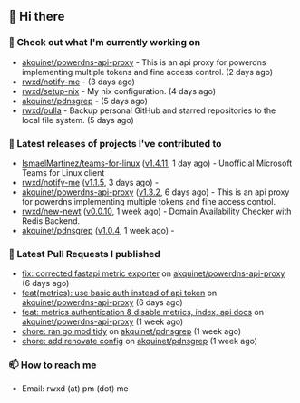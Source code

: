 ## 👋 Hi there

### 👷 Check out what I'm currently working on


- [akquinet/powerdns-api-proxy](https://github.com/akquinet/powerdns-api-proxy) - This is an api proxy for powerdns implementing multiple tokens and fine access control. (2 days ago)
- [rwxd/notify-me](https://github.com/rwxd/notify-me) -  (3 days ago)
- [rwxd/setup-nix](https://github.com/rwxd/setup-nix) - My nix configuration. (4 days ago)
- [akquinet/pdnsgrep](https://github.com/akquinet/pdnsgrep) -  (5 days ago)
- [rwxd/pulla](https://github.com/rwxd/pulla) - Backup personal GitHub and starred repositories to the local file system. (5 days ago)

### 🔭 Latest releases of projects I've contributed to


- [IsmaelMartinez/teams-for-linux](https://github.com/IsmaelMartinez/teams-for-linux) ([v1.4.11](https://github.com/IsmaelMartinez/teams-for-linux/releases/tag/v1.4.11), 1 day ago) - Unofficial Microsoft Teams for Linux client
- [rwxd/notify-me](https://github.com/rwxd/notify-me) ([v1.1.5](https://github.com/rwxd/notify-me/releases/tag/v1.1.5), 3 days ago) - 
- [akquinet/powerdns-api-proxy](https://github.com/akquinet/powerdns-api-proxy) ([v1.3.2](https://github.com/akquinet/powerdns-api-proxy/releases/tag/v1.3.2), 6 days ago) - This is an api proxy for powerdns implementing multiple tokens and fine access control.
- [rwxd/new-newt](https://github.com/rwxd/new-newt) ([v0.0.10](https://github.com/rwxd/new-newt/releases/tag/v0.0.10), 1 week ago) - Domain Availability Checker with Redis Backend.
- [akquinet/pdnsgrep](https://github.com/akquinet/pdnsgrep) ([v1.0.4](https://github.com/akquinet/pdnsgrep/releases/tag/v1.0.4), 1 week ago) - 

### 🔨 Latest Pull Requests I published


- [fix: corrected fastapi metric exporter](https://github.com/akquinet/powerdns-api-proxy/pull/37) on [akquinet/powerdns-api-proxy](https://github.com/akquinet/powerdns-api-proxy) (6 days ago)
- [feat(metrics): use basic auth instead of api token](https://github.com/akquinet/powerdns-api-proxy/pull/36) on [akquinet/powerdns-api-proxy](https://github.com/akquinet/powerdns-api-proxy) (6 days ago)
- [feat: metrics authentication &amp; disable metrics, index, api docs](https://github.com/akquinet/powerdns-api-proxy/pull/34) on [akquinet/powerdns-api-proxy](https://github.com/akquinet/powerdns-api-proxy) (1 week ago)
- [chore: ran go mod tidy](https://github.com/akquinet/pdnsgrep/pull/11) on [akquinet/pdnsgrep](https://github.com/akquinet/pdnsgrep) (1 week ago)
- [chore: add renovate config](https://github.com/akquinet/pdnsgrep/pull/4) on [akquinet/pdnsgrep](https://github.com/akquinet/pdnsgrep) (1 week ago)

### 📫 How to reach me

- Email: rwxd (at) pm (dot) me
